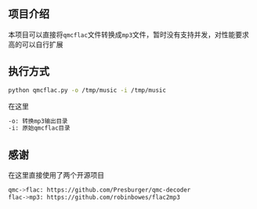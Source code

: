 ## 项目介绍
本项目可以直接将`qmcflac`文件转换成`mp3`文件，暂时没有支持并发，对性能要求高的可以自行扩展

## 执行方式
```bash
python qmcflac.py -o /tmp/music -i /tmp/music
```
在这里
```bash
-o: 转换mp3输出目录
-i: 原始qmcflac目录
```

## 感谢
在这里直接使用了两个开源项目
```bash
qmc->flac: https://github.com/Presburger/qmc-decoder
flac->mp3: https://github.com/robinbowes/flac2mp3
```